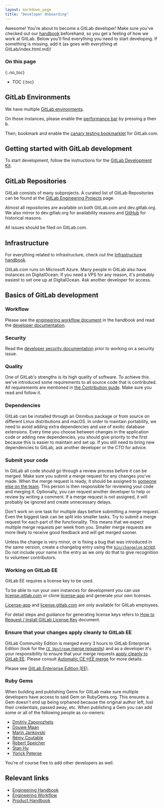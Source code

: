 ```yaml
---
layout: markdown_page
title: "Developer Onboarding"
---
```


Awesome! You're about to become a GitLab developer!
Make sure you've checked out our [handbook] beforehand, so you get a feeling
of how we work at GitLab. Below you'll find everything you need to start developing.
If something is missing, add it (as goes with everything at GitLab/index.html.md)!

### On this page
{:.no_toc}

- TOC
{:toc}

## GitLab Environments

We have multiple [GitLab environments](https://github.com/daijapan/test/tree/master/engineering/infrastructure/environments/index.html.md).

On those instances, please enable the
[performance bar](https://docs.gitlab.com/ee/administration/monitoring/performance/performance_bar.html)
by pressing <kbd>p</kbd> then <kbd>b</kbd>.

Then, bookmark and enable the
[canary testing bookmarklet](https://github.com/daijapan/test/tree/master/engineering/#canary-testing)
for GitLab.com.

## Getting started with GitLab development

To start development, follow the instructions for the
[GitLab Development Kit](https://gitlab.com/gitlab-org/gitlab-development-kit).

## GitLab Repositories

GitLab consists of many subprojects. A curated list of GitLab Repositories
can be found at the [GitLab Engineering Projects](https://github.com/daijapan/test/tree/master/engineering/projects/index.html.md) page.

Almost all repositories are available on both GitLab.com and dev.gitlab.org. We
also mirror to dev.gitlab.org for availability reasons and [GitHub](https://github.com/gitlabhq)
for historical reasons.

All issues should be filed on GitLab.com.

## Infrastructure

For everything related to infrastructure, check out the
[Infrastructure handbook](https://github.com/daijapan/test/tree/master/engineering/infrastructure/index.html.md).

GitLab.com runs on Microsoft Azure. Many people in GitLab also have instances
on DigitalOcean. If you need a VPS for any reason, it's probably easiest
to set one up at DigitalOcean. Ask another developer for access.

## Basics of GitLab development

### Workflow

Please see the [engineering workflow document][eng-wf] in the handbook and read
the [developer documentation][dev-doc].

[eng-wf]: https://github.com/daijapan/test/tree/master/engineering/workflow
[dev-doc]: http://docs.gitlab.com/ee/development/README.html

### Security

Read the [developer security documentation][sec-doc] prior to working on a security issue.

[sec-doc]: https://gitlab.com/gitlab-org/release/docs/blob/master/general/security/developer.md

### Quality

One of GitLab's strengths is its high quality of software. To achieve this we've
introduced some requirements to all source code that is contributed. All
requirements are mentioned in [the Contribution guide][contrib-guide].
Make sure you read and follow it.

### Dependencies

GitLab can be installed through an Omnibus package or from source on different
Linux distributions and macOS. In order to maintain portability, we need to
avoid adding extra dependencies and use of exotic database extensions. Every
time you choose between changes in the application code or adding new
dependencies, you should give priority to the first because this is easier to
maintain and set up. If you still need to bring new dependencies to GitLab, ask
another developer or the CTO for advice.

### Submit your code

In GitLab all code should go through a review process before it can be merged.
Make sure you submit a merge request for any changes you've made.
When the merge request is ready, it should be assigned to [someone else on the team](https://github.com/daijapan/test/tree/master/engineering/#code-reviews).
This person is then responsible for reviewing your code and merging it.
Optionally, you can request another developer to help or review by writing a comment.
If a merge request is not assigned, it will probably be ignored and create
unnecessary delays.

Don't work on one task for multiple days before submitting a merge request.
Even the biggest task can be split into smaller tasks.
Try to submit a merge request for each part of the functionality.
This means that we expect multiple merge requests per week from you.
Smaller merge requests are more likely to receive good feedback and will get
merged sooner.

Unless the change is very minor, or is fixing a bug that was introduced in the
same version, create a changelog entry using the
[`bin/changelog` script][changelog-script].
Do not include your name in the entry as we only do that to give recognition to
volunteer contributors.

[changelog-script]: https://docs.gitlab.com/ee/development/changelog.html

### Working on GitLab EE

GitLab EE requires a license key to be used.

To be able to run your own instances for development you can use [license.gitlab.com][license-app-hosted]
or clone [license-app][license-app] and generate your own licenses.

[License-app][license-app] and [license.gitlab.com][license-app-hosted]
are only available for GitLab employees.

For detail steps and guidance for generating license keys refers to [How to Request / Install GitLab License Key](https://goo.gl/VbNaZj) document.

[license-app]: https://github.com/daijapan/test/tree/master/engineering/projects/#license-app
[license-app-hosted]: https://license.gitlab.com

### Ensure that your changes apply cleanly to GitLab EE

GitLab Community Edition is merged every 3 hours to GitLab Enterprise Edition (look for
the [`CE Upstream` merge requests]) and as a developer it's your responsibility
to ensure that your merge requests [apply cleanly to GitLab EE][ce-ee-docs].
Please consult [Automatic CE->EE merge][ce-ee-docs] for
more details.

Please see [GitLab Enterprise Edition (EE)][gitlab-ee].

[`CE Upstream` merge requests]: https://gitlab.com/gitlab-org/gitlab-ee/merge_requests?label_name%5B%5D=CE+upstream
[ce-ee-docs]: https://docs.gitlab.com/ee/development/automatic_ce_ee_merge.html
[gitlab-ee]: https://github.com/daijapan/test/tree/master/engineering/projects/#gitlab-ee

### Ruby Gems

When building and publishing Gems for GitLab make sure multiple developers have
access to said Gem on RubyGems.org. This ensures a Gem doesn't end up being
orphaned because the original author left, lost their credentials, passed away,
etc. When publishing a Gem you can add some or all of the following people as
co-owners:

* [Dmitriy Zaporozhets](https://rubygems.org/profiles/dzaporozhets)
* [Douwe Maan](https://rubygems.org/profiles/DouweM)
* [Marin Jankovski](https://rubygems.org/profiles/marinjankovski)
* [Rémy Coutable](https://rubygems.org/profiles/rymai)
* [Robert Speicher](https://rubygems.org/profiles/rspeicher)
* [Stan Hu](https://rubygems.org/profiles/stanhu)
* [Yorick Peterse](https://rubygems.org/profiles/YorickPeterse)

You're of course free to add other developers as well.

[handbook]: https://github.com/daijapan/test/tree/master
[in the open]: /2015/08/03/almost-everything-we-do-is-now-open/
[contrib-guide]: https://gitlab.com/gitlab-org/gitlab-ce/blob/master/CONTRIBUTING.md

## Relevant links

- [Engineering Handbook](https://github.com/daijapan/test/tree/master/engineering/index.html.md)
- [Engineering Workflow](https://github.com/daijapan/test/tree/master/engineering/workflow/index.html.md)
- [Product Handbook](https://github.com/daijapan/test/tree/master/product/index.html.md)
